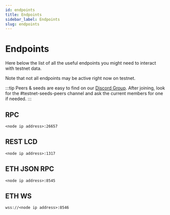 ```yaml
---
id: endpoints
title: Endpoints
sidebar_label: Endpoints
slug: endpoints
---
```


# Endpoints
Here below the list of all the useful endpoints you might need to interact with testnet data.

Note that not all endpoints may be active right now on testnet.

:::tip
Peers & seeds are easy to find on our [Discord Group](https://discord.gg/Nv9EUbRnKb). After joining,
look for the #testnet-seeds-peers channel and ask the current members for one if needed.
:::

## RPC

`<node ip address>:26657`

## REST LCD

`<node ip address>:1317`

## ETH JSON RPC

`<node ip address>:8545`

## ETH WS

`wss://<node ip address>:8546`
